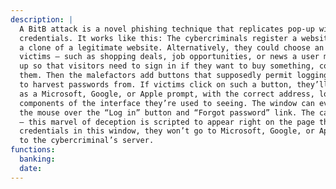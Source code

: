```yaml
---
description: | 
  A BitB attack is a novel phishing technique that replicates pop-up windows used for SSO in an effort to steal login
  credentials. It works like this: The cybercriminals register a website using the classic phishing technique of making
  a clone of a legitimate website. Alternatively, they could choose an attractive address and content that may lure
  victims — such as shopping deals, job opportunities, or news a user might want to comment on. The criminals set things
  up so that visitors need to sign in if they want to buy something, comment, or access other features that interest
  them. Then the malefactors add buttons that supposedly permit logging in through the legitimate services they want
  to harvest passwords from. If victims click on such a button, they’ll see a login window they’re familiar with, such
  as a Microsoft, Google, or Apple prompt, with the correct address, logo, and input fields — in short, all the
  components of the interface they’re used to seeing. The window can even display correct addresses when users hover
  the mouse over the “Log in” button and “Forgot password” link. The catch is that this isn’t actually a separate window
  — this marvel of deception is scripted to appear right on the page that is trying to trick the user. If you enter your
  credentials in this window, they won’t go to Microsoft, Google, or Apple, but rather straight
  to the cybercriminal’s server.
functions:
  banking:
  date:
---
```


